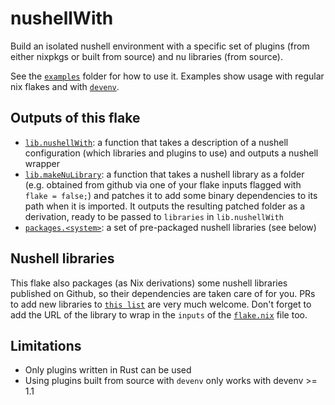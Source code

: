 # nushellWith

Build an isolated nushell environment with a specific set of plugins (from
either nixpkgs or built from source) and nu libraries (from source).

See the [`examples`](./examples) folder for how to use it. Examples show usage with regular nix
flakes and with [`devenv`](http://devenv.sh).

## Outputs of this flake

- [`lib.nushellWith`](./nushellWith.nix): a function that takes a description of
  a nushell configuration (which libraries and plugins to use) and outputs a
  nushell wrapper
- [`lib.makeNuLibrary`](./makeNuLibrary.nix): a function that takes a nushell
  library as a folder (e.g. obtained from github via one of your flake inputs
  flagged with `flake = false;`) and patches it to add some binary dependencies
  to its path when it is imported. It outputs the resulting patched folder as a
  derivation, ready to be passed to `libraries` in `lib.nushellWith`
- [`packages.<system>`](./nuLibraries.nix): a set of pre-packaged
  nushell libraries (see below)

## Nushell libraries

This flake also packages (as Nix derivations) some nushell libraries published
on Github, so their dependencies are taken care of for you. PRs to add new
libraries to [`this list`](./nuLibraries.nix) are very much welcome. Don't
forget to add the URL of the library to wrap in the `inputs` of the
[`flake.nix`](./flake.nix) file too.

## Limitations

- Only plugins written in Rust can be used
- Using plugins built from source with `devenv` only works with devenv >= 1.1
